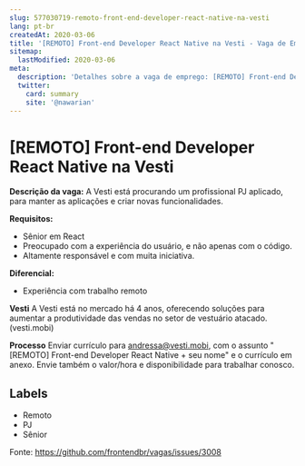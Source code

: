 ```yaml
---
slug: 577030719-remoto-front-end-developer-react-native-na-vesti
lang: pt-br
createdAt: 2020-03-06
title: '[REMOTO] Front-end Developer React Native na Vesti - Vaga de Emprego'
sitemap:
  lastModified: 2020-03-06
meta:
  description: 'Detalhes sobre a vaga de emprego: [REMOTO] Front-end Developer React Native na Vesti'
  twitter:
    card: summary
    site: '@nawarian'
---
```


# [REMOTO] Front-end Developer React Native na Vesti

**Descrição da vaga:**
A Vesti está procurando um profissional PJ aplicado, para manter as aplicações e criar novas funcionalidades.

**Requisitos:**
- Sênior em React
- Preocupado com a experiência do usuário, e não apenas com o código.
- Altamente responsável e com muita iniciativa.

**Diferencial:**
- Experiência com trabalho remoto 

**Vesti**
A Vesti está no mercado há 4 anos, oferecendo soluções para aumentar a produtividade das vendas no setor de vestuário atacado. (vesti.mobi)

**Processo**
Enviar currículo para andressa@vesti.mobi, com o assunto "[REMOTO] Front-end Developer React Native + seu nome" e o currículo em anexo. Envie também o valor/hora e disponibilidade para trabalhar conosco.

## Labels
- Remoto
- PJ
- Sênior

Fonte: https://github.com/frontendbr/vagas/issues/3008
